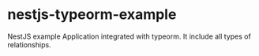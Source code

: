# nestjs-typeorm-example
NestJS example Application integrated with typeorm. It include all types of relationships. 
